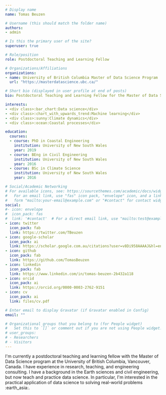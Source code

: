 ```yaml
---
# Display name
name: Tomas Beuzen

# Username (this should match the folder name)
authors:
- admin

# Is this the primary user of the site?
superuser: true

# Role/position
role: Postdoctoral Teaching and Learning Fellow

# Organizations/Affiliations
organizations:
- name: University of British Columbia Master of Data Science Program
  url: "https://masterdatascience.ubc.ca/"

# Short bio (displayed in user profile at end of posts)
bio: Postdoctoral Teaching and Learning Fellow for the Master of Data Science course at the University of British Columbia, Vancouver, Canada

interests:
- <div class>:bar_chart:Data science</div>
- <div class>:chart_with_upwards_trend:Machine learning</div>
- <div class>:sunny:Climate dynamics</div>
- <div class>:ocean:Coastal processes</div>

education:
  courses:
  - course: PhD in Coastal Engineering
    institution: University of New South Wales
    year: 2019
  - course: BEng in Civil Engineering
    institution: University of New South Wales
    year: 2016
  - course: BSc in Climate Science
    institution: University of New South Wales
    year: 2016

# Social/Academic Networking
# For available icons, see: https://sourcethemes.com/academic/docs/widgets/#icons
#   For an email link, use "fas" icon pack, "envelope" icon, and a link in the
#   form "mailto:your-email@example.com" or "#contact" for contact widget.
social:
#- icon: envelope
#  icon_pack: fas
#  link: '#contact'  # For a direct email link, use "mailto:test@example.org".
- icon: twitter
  icon_pack: fab
  link: https://twitter.com/TBeuzen
- icon: google-scholar
  icon_pack: ai
  link: https://scholar.google.com.au/citations?user=v8Di958AAAAJ&hl=en
- icon: github
  icon_pack: fab
  link: https://github.com/TomasBeuzen
- icon: linkedin
  icon_pack: fab
  link: https://www.linkedin.com/in/tomas-beuzen-2b432a118
- icon: orcid
  icon_pack: ai
  link: https://orcid.org/0000-0003-2762-9151
- icon: cv
  icon_pack: ai
  link: files/cv.pdf

# Enter email to display Gravatar (if Gravatar enabled in Config)
email: ""

# Organizational groups that you belong to (for People widget)
#   Set this to `[]` or comment out if you are not using People widget. {{< figure library="true" src="example-gif.gif" title="example" lightbox="true">}}
# user_groups:
# - Researchers
# - Visitors
---
```


<div class=text-justify>I'm currently a postdoctoral teaching and learning fellow with the Master of Data Science program at the University of British Columbia, Vancouver, Canada. I have experience in research, teaching, and engineering consulting. I have a background in the Earth sciences and civil engineering, but now teach and practice data science. In particular, I'm interested in the practical application of data science to solving real-world problems :earth_asia:.</div>